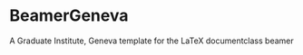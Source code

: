BeamerGeneva
============

A Graduate Institute, Geneva template for the LaTeX documentclass beamer
